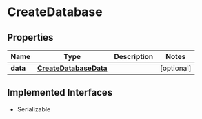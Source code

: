 

# CreateDatabase


## Properties

Name | Type | Description | Notes
------------ | ------------- | ------------- | -------------
**data** | [**CreateDatabaseData**](CreateDatabaseData.md) |  |  [optional]


## Implemented Interfaces

* Serializable


